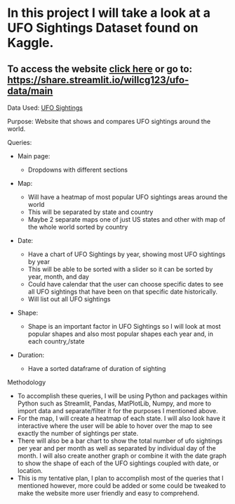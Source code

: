 # In this project I will take a look at a UFO Sightings Dataset found on Kaggle.
## To access the website [click here](https://share.streamlit.io/willcg123/ufo-data/main ) or go to: https://share.streamlit.io/willcg123/ufo-data/main 
Data Used: [UFO Sightings](https://www.kaggle.com/datasets/NUFORC/ufo-sightings?datasetId=388&sortBy=voteCount)

Purpose: Website that shows and compares UFO sightings around the world.

Queries:
* Main page:
  * Dropdowns with different sections
* Map:
  * Will have a heatmap of most popular UFO sightings areas around the world
  * This will be separated by state and country
  * Maybe 2 separate maps one of just US states and other with map of the whole world sorted by country

* Date:
  * Have a chart of UFO Sightings by year, showing most UFO sightings by year
  * This will be able to be sorted with a slider so it can be sorted by year, month, and day
  * Could have calendar that the user can choose specific dates to see all UFO sightings that have been on that specific date historically. 
  * Will list out all UFO sightings 
* Shape:
  * Shape is an important factor in UFO Sightings so I will look at most popular shapes and also most popular shapes each year and, in each country,/state
* Duration:
  * Have a sorted dataframe of duration of sighting

Methodology

* To accomplish these queries, I will be using Python and packages within Python such as Streamlit, Pandas, MatPlotLib, Numpy, and more to import data and separate/filter it for the purposes I mentioned above. 
* For the map, I will create a heatmap of each state. I will also look have it interactive where the user will be able to hover over the map to see exactly the number of sightings per state.
* There will also be a bar chart to show the total number of ufo sightings per year and per month as well as separated by individual day of the month. I will also create another graph or combine it with the date graph to show the shape of each of the UFO sightings coupled with date, or location.
* This is my tentative plan, I plan to accomplish most of the queries that I mentioned however, more could be added or some could be tweaked to make the website more user friendly and easy to comprehend. 

